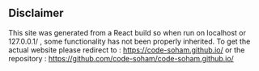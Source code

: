 ## Disclaimer
This site was generated from a React build so when run on localhost or 127.0.0.1/ , some functionality has not been properly inherited.
To get the actual website please redirect to : 
https://code-soham.github.io/ 
or the repository : 
https://github.com/code-soham/code-soham.github.io/